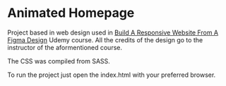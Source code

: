 # Animated Homepage

Project based in web design used in [Build A Responsive Website From A Figma Design](https://www.udemy.com/course/build-a-responsive-website-from-a-figma-design/) Udemy course. All the credits of the design go to the instructor of the aformentioned course.

The CSS was compiled from SASS.

To run the project just open the index.html with your preferred browser.
